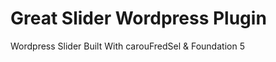 Great Slider Wordpress Plugin
=============================

Wordpress Slider Built With carouFredSel &amp; Foundation 5
